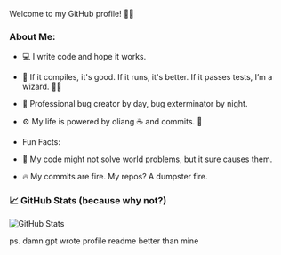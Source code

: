 Welcome to my GitHub profile! 🧑‍💻

### About Me:
- 💻 I write code and hope it works.
- 🚀 If it compiles, it's good. If it runs, it's better. If it passes tests, I’m a wizard. 🧙‍♂️
- 🐛 Professional bug creator by day, bug exterminator by night.
- ⚙️ My life is powered by oliang ☕ and commits. 🔄

- Fun Facts:
- 👾 My code might not solve world problems, but it sure causes them. 
- 🔥 My commits are fire. My repos? A dumpster fire. 

### 📈 GitHub Stats (because why not?)

![GitHub Stats](https://github-readme-stats.vercel.app/api?username=aingez&show_icons=true&theme=tokyonight)




ps. damn gpt wrote profile readme better than mine
